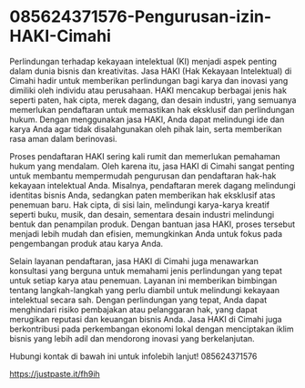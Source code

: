 # 085624371576-Pengurusan-izin-HAKI-Cimahi
Perlindungan terhadap kekayaan intelektual (KI) menjadi aspek penting dalam dunia bisnis dan kreativitas. Jasa HAKI (Hak Kekayaan Intelektual) di Cimahi hadir untuk memberikan perlindungan bagi karya dan inovasi yang dimiliki oleh individu atau perusahaan. HAKI mencakup berbagai jenis hak seperti paten, hak cipta, merek dagang, dan desain industri, yang semuanya memerlukan pendaftaran untuk memastikan hak eksklusif dan perlindungan hukum. Dengan menggunakan jasa HAKI, Anda dapat melindungi ide dan karya Anda agar tidak disalahgunakan oleh pihak lain, serta memberikan rasa aman dalam berinovasi.

Proses pendaftaran HAKI sering kali rumit dan memerlukan pemahaman hukum yang mendalam. Oleh karena itu, jasa HAKI di Cimahi sangat penting untuk membantu mempermudah pengurusan dan pendaftaran hak-hak kekayaan intelektual Anda. Misalnya, pendaftaran merek dagang melindungi identitas bisnis Anda, sedangkan paten memberikan hak eksklusif atas penemuan baru. Hak cipta, di sisi lain, melindungi karya-karya kreatif seperti buku, musik, dan desain, sementara desain industri melindungi bentuk dan penampilan produk. Dengan bantuan jasa HAKI, proses tersebut menjadi lebih mudah dan efisien, memungkinkan Anda untuk fokus pada pengembangan produk atau karya Anda.

Selain layanan pendaftaran, jasa HAKI di Cimahi juga menawarkan konsultasi yang berguna untuk memahami jenis perlindungan yang tepat untuk setiap karya atau penemuan. Layanan ini memberikan bimbingan tentang langkah-langkah yang perlu diambil untuk melindungi kekayaan intelektual secara sah. Dengan perlindungan yang tepat, Anda dapat menghindari risiko pembajakan atau pelanggaran hak, yang dapat merugikan reputasi dan keuangan bisnis Anda. Jasa HAKI di Cimahi juga berkontribusi pada perkembangan ekonomi lokal dengan menciptakan iklim bisnis yang lebih adil dan mendorong inovasi yang berkelanjutan.

Hubungi kontak di bawah ini untuk infolebih lanjut!
085624371576

https://justpaste.it/fh9ih
